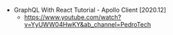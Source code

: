 - GraphQL With React Tutorial - Apollo Client [2020.12]
  - https://www.youtube.com/watch?v=YyUWW04HwKY&ab_channel=PedroTech